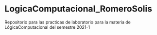 # LogicaComputacional_RomeroSolis

Repositorio para las practicas de laboratorio para la materia de LógicaComputacional del semestre 2021-1
